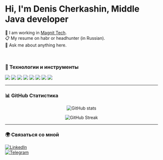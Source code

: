 # Hi, I'm Denis Cherkashin, Middle Java developer

💼 I am working in <a href="https://github.com/magnit-tech">Magnit Tech</a>. <br>
📋 My resume on habr or headhunter (in Russian). <br>
💬 Ask me about anything here. <br>

<br>

### 🚀 Технологии и инструменты

<p align="left">
  <img src="https://img.shields.io/badge/Java-ED8B00?style=for-the-badge&logo=openjdk&logoColor=white"/>
  <img src="https://img.shields.io/badge/Spring-6DB33F?style=for-the-badge&logo=spring&logoColor=white"/>
  <img src="https://img.shields.io/badge/PostgreSQL-316192?style=for-the-badge&logo=postgresql&logoColor=white"/>
  <img src="https://img.shields.io/badge/Docker-2496ED?style=for-the-badge&logo=docker&logoColor=white"/>
  <img src="https://img.shields.io/badge/Kubernetes-326CE5?style=for-the-badge&logo=kubernetes&logoColor=white"/>
  <img src="https://img.shields.io/badge/Apache%20Kafka-231F20?style=for-the-badge&logo=apachekafka&logoColor=white"/>
  <img src="https://img.shields.io/badge/Git-F05032?style=for-the-badge&logo=git&logoColor=white"/>
  <img src="https://img.shields.io/badge/Linux-FCC624?style=for-the-badge&logo=linux&logoColor=black"/>
</p>

---

### 📊 GitHub Статистика

<p align="center">
  <img src="https://github-readme-stats.vercel.app/api?username=yourusername&show_icons=true&theme=tokyonight" alt="GitHub stats"/>
</p>

<p align="center">
  <img src="https://github-readme-streak-stats.herokuapp.com/?user=yourusername&theme=tokyonight" alt="GitHub Streak"/>
</p>

---

### 🌍 Связаться со мной

[![LinkedIn](https://img.shields.io/badge/LinkedIn-blue?style=for-the-badge&logo=linkedin)](https://linkedin.com/)  
[![Telegram](https://img.shields.io/badge/Telegram-2CA5E0?style=for-the-badge&logo=telegram&logoColor=white)](https://t.me/yourusername)
